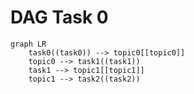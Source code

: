 # DAG Task 0

```mermaid
graph LR
	task0((task0)) --> topic0[[topic0]]
	topic0 --> task1((task1))
	task1 --> topic1[[topic1]]
	topic1 --> task2((task2))
```
